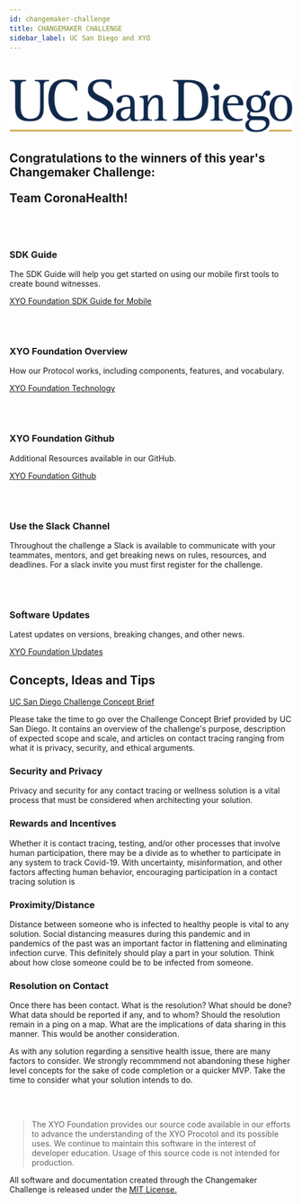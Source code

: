 ```yaml
---
id: changemaker-challenge
title: CHANGEMAKER CHALLENGE 
sidebar_label: UC San Diego and XYO 
---
```

<br></br>
<picture>
  <img alt="ucsd" className=".img-fluid" src="/docs/assets/UCSanDiegoLogo-BlueGold.png"></img>
</picture>

<div class="alert alert-primary text-center" role="alert">
  <h2>Congratulations to the winners of this year's Changemaker Challenge:

  Team CoronaHealth!</h2>
</div>

<br></br>
### SDK Guide

<div class="alert alert-info text-center" role="alert">
  The SDK Guide will help you get started on using our mobile first tools to create bound witnesses.
</div>

<a href="https://developers.xyo.network/docs/en/sdk-guide" 
    rel="noopener noreferrer"
    target="_blank"
    >
      XYO Foundation SDK Guide for Mobile
  <i class="p-2 fas fa-external-link-alt"></i>
</a>

<br></br>

### XYO Foundation Overview
<div class="alert alert-primary text-center" role="alert">
  How our Protocol works, including components, features, and vocabulary. 
</div>

<a href="https://xyo.network/network/" 
    rel="noopener noreferrer"
    target="_blank"
    >
      XYO Foundation Technology
  <i class="p-2 fas fa-external-link-alt"></i>
</a>

<br></br>
### XYO Foundation Github
<div class="alert alert-info text-center" role="alert">
  Additional Resources available in our GitHub. 
</div>

<a href="https://github.com/XYOracleNetwork" 
    rel="noopener noreferrer"
    target="_blank"
    >
      XYO Foundation Github
  <i class="p-2 fas fa-external-link-alt"></i>
</a>

<br></br>
### Use the Slack Channel
<div class="alert alert-warning text-center" role="alert">
  Throughout the challenge a Slack is available to communicate with your teammates, mentors, and get breaking news on rules, resources, and deadlines. For a slack invite you must first register for the challenge. 
</div>

<br></br>
### Software Updates 
<div class="alert alert-primary text-center" role="alert">
  Latest updates on versions, breaking changes, and other news. 
</div>

<a href="https://developers.xyo.network/docs/en/news-and-updates" 
    rel="noopener noreferrer"
    target="_blank"
    >
      XYO Foundation Updates
  <i class="p-2 fas fa-external-link-alt"></i>
</a>

## Concepts, Ideas and Tips

  <a href="http://innovation.ucsd.edu/wp-content/uploads/2020/05/ChallengeConceptBriefRelevantWebResources-2.pdf"
     rel="noopener noreferrer"
     target="_blank"
    >
      UC San Diego Challenge Concept Brief
      <i class="p-2 fas fa-external-link-alt"></i>
  </a>

  Please take the time to go over the Challenge Concept Brief provided by UC San Diego. It contains an overview of the challenge's purpose, description of expected scope and scale, and articles on contact tracing ranging from what it is privacy, security, and ethical arguments. 

### Security and Privacy

Privacy and security for any contact tracing or wellness solution is a vital process that must be considered when architecting your solution.

### Rewards and Incentives

Whether it is contact tracing, testing, and/or other processes that involve human participation, there may be a divide as to whether to participate in any system to track Covid-19. With uncertainty, misinformation, and other factors affecting human behavior, encouraging participation in a contact tracing solution is 

### Proximity/Distance

Distance between someone who is infected to healthy people is vital to any solution. Social distancing measures during this pandemic and in pandemics of the past was an important factor in flattening and eliminating infection curve. This definitely should play a part in your solution. Think about how close someone could be to be infected from someone. 

### Resolution on Contact

Once there has been contact. What is the resolution? What should be done? What data should be reported if any, and to whom? Should the resolution remain in a ping on a map. What are the implications of data sharing in this manner. This would be another consideration. 

As with any solution regarding a sensitive health issue, there are many factors to consider. We strongly recommmend not abandoning these higher level concepts for the sake of code completion or a quicker MVP. Take the time to consider what your solution intends to do. 

<br></br>
> The XYO Foundation provides our source code available in our efforts to advance the understanding of the XYO Procotol and its possible uses. We continue to maintain this software in the interest of developer education. Usage of this source code is not intended for production. 

<div class="alert alert-primary text-center" role="alert">
  All software and documentation created through the Changemaker Challenge is released under the 
    <a href="https://www.mit.edu/~amini/LICENSE.md" 
      rel="noopener noreferrer"
      target="_blank"
      >
        MIT License.
    <i class="p-2 fas fa-external-link-alt"></i>
  </a>
</div>

